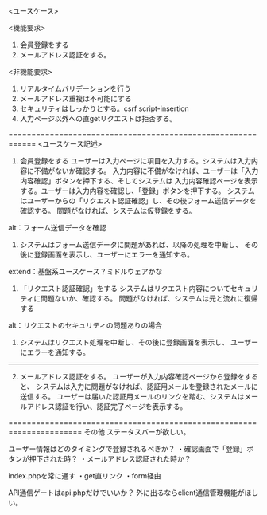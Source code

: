 <ユースケース>

<機能要求>
1. 会員登録をする
2. メールアドレス認証をする。

<非機能要求>
1. リアルタイムバリデーションを行う
2. メールアドレス重複は不可能にする
3. セキュリティはしっかりとする。csrf script-insertion
4. 入力ページ以外への直getリクエストは拒否する。

============================================================
<ユースケース記述>
1. 会員登録をする
ユーザーは入力ページに項目を入力する。システムは入力内容に不備がないか確認する。
入力内容に不備がなければ、ユーザーは「入力内容確認」ボタンを押下する、そしてシステムは
入力内容確認ページを表示する。ユーザーは入力内容を確認し、「登録」ボタンを押下する。
システムはユーザーからの「リクエスト認証確認」し、その後フォーム送信データを確認する。
問題がなければ、システムは仮登録をする。

alt：フォーム送信データを確認
1. システムはフォーム送信データに問題があれば、以降の処理を中断し、
その後に登録画面を表示し、ユーザーにエラーを通知する。


extend：基盤系ユースケース？ミドルウェアかな
1. 「リクエスト認証確認」をする
システムはリクエスト内容についてセキュリティに問題ないか、確認する。
問題がなければ、システムは元と流れに復帰する

alt：リクエストのセキュリティの問題ありの場合
1. システムはリクエスト処理を中断し、その後に登録画面を表示し、
ユーザーにエラーを通知する。



------------------------------------------------------

2. メールアドレス認証をする。
ユーザーが入力内容確認ページから登録をすると、
システムは入力に問題がなければ、認証用メールを登録されたメールに送信する。
ユーザーは届いた認証用メールのリンクを踏む、システムはメールアドレス認証を行い、認証完了ページを表示する。



======================================================================
その他
ステータスバーが欲しい。

ユーザー情報はどのタイミングで登録されるべきか？
・確認画面で「登録」ボタンが押下された時？
・メールアドレス認証された時か？


index.phpを常に通す
・get直リンク
・form経由

API通信ゲートはapi.phpだけでいいか？
外に出るならclient通信管理機能がほしい。

